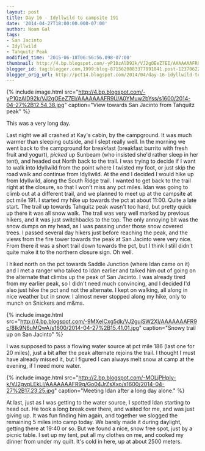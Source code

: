 ```yaml
---
layout: post
title: Day 16 - Idyllwild to campsite 191
date: '2014-04-27T18:00:00.000-07:00'
author: Noam Gal
tags:
- San Jacinto
- Idyllwild
- Tahquitz Peak
modified_time: '2015-06-18T06:56:56.098-07:00'
thumbnail: http://4.bp.blogspot.com/-yP10zAlD92k/VJ2gOEeZ7EI/AAAAAAAFR9U/A0YMuw2bYss/s72-c/2014-04-27%2B12.54.38.jpg
blogger_id: tag:blogger.com,1999:blog-8715620883377891841.post-1237062250333379587
blogger_orig_url: http://pct14.blogspot.com/2014/04/day-16-idyllwild-to-campsite-191.html
---
```


{% include image.html src="http://4.bp.blogspot.com/-yP10zAlD92k/VJ2gOEeZ7EI/AAAAAAAFR9U/A0YMuw2bYss/s1600/2014-04-27%2B12.54.38.jpg" caption="View towards San Jacinto from Tahquitz peak" %}

This was a very long day.

Last night we all crashed at Kay's cabin, by the campground. It was much warmer than sleeping outside, and I slept really well. In the morning we went back to the campground for breakfast (breakfast burrito with fresh fruit and yogurt), _picked_ up Sunbeam (who insisted she'd rather sleep in her tent), and headed out North back to the trail. I was trying to decide if I want to walk into Idyllwild from the point where I twisted my foot, or just skip the road walk and continue from Idyllwild. At the end I decided I would hike up from Idyllwild, along the South Ridge trail. I wanted to get back to the trail right at the closure, so that I won't miss any pct miles. Idan was going to climb out at a different trail, and we planned to meet up at the campsite at pct mile 191. I started my hike up towards the pct at about 11:00. Quite a late start. The trail up towards Tahquitz peak wasn't too hard, but pretty quick up there it was all snow walk. The trail was very well marked by previous hikers, and it was just switchbacks to the top. The only annoying bit was the snow dumps on my head, as I was passing under those snow covered trees. I passed several day hikers just before reaching the peak, and the views from the fire tower towards the peak at San Jacinto were very nice. From there it was a short trail down towards the pct, but I think I still didn't quite make it to the northern closure sign. Oh well.

I hiked north on the pct towards Saddle Junction (where Idan came on it) and I met a ranger who talked to Idan earlier and talked him out of going on the alternate that climbs up the peak of San Jacinto. I was already tired from my earlier peak, so I didn't need much convincing, and I decided I'd also just hike the pct and not the alternate. I kept on walking, all along in nice weather but in snow. I almost never stopped along my hike, only to munch on Snickers and m&ms.

{% include image.html src="http://4.bp.blogspot.com/-9MXeICxg5dk/VJ2guiSW2XI/AAAAAAAFR9c/8Ik9N6uMQwA/s1600/2014-04-27%2B15.41.01.jpg" caption="Snowy trail up on San Jacinto" %}

I was supposed to pass a flowing water source at pct mile 186 (last one for 20 miles), just a bit after the peak alternate rejoins the trail. I thought I must have already missed it, but I figured I can always melt snow at camp at the evening, if I need more water.

{% include image.html src="http://2.bp.blogspot.com/-MOLjPHpIy-k/VJ2gvpLEkLI/AAAAAAAFR9g/Go04JrZsXxo/s1600/2014-04-27%2B17.23.25.jpg" caption="Meeting Idan after a long day alone." %}

At last, just as I was getting to the water source, I spotted Idan starting to head out. He took a long break over there, and waited for me, and was just giving up. It was fun finding him again, and together we slogged the remaining 5 miles into camp today. We barely made it during daylight, getting there at 19:40 or so. But we found a nice, snow free spot, just by a picnic table. I set up my tent, put all my clothes on me, and cooked my dinner from under my quilt. It's cold in here, up at about 2500 meters.

